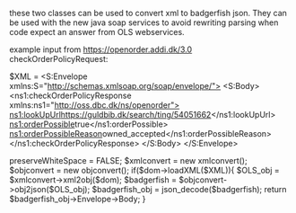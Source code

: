 these two classes can be used to convert xml to badgerfish json. They can be used
with the new java soap services to avoid rewriting parsing when code expect an answer
from OLS webservices.

example input from https://openorder.addi.dk/3.0  checkOrderPolicyRequest:

$XML =
<S:Envelope xmlns:S="http://schemas.xmlsoap.org/soap/envelope/">
   <S:Body>
      <ns1:checkOrderPolicyResponse xmlns:ns1="http://oss.dbc.dk/ns/openorder">
         <ns1:lookUpUrl>https://guldbib.dk/search/ting/54051662</ns1:lookUpUrl>
         <ns1:orderPossible>true</ns1:orderPossible>
         <ns1:orderPossibleReason>owned_accepted</ns1:orderPossibleReason>
      </ns1:checkOrderPolicyResponse>
   </S:Body>
</S:Envelope>

<?php
require_once "class_lib/objconvert_class.php";
require_once "class_lib/xmlconvert_class.php";
$dom = new DOMDocument();
    $dom->preserveWhiteSpace = FALSE;
    $xmlconvert = new xmlconvert();
    $objconvert = new objconvert();
    if($dom->loadXML($XML)){
      $OLS_obj = $xmlconvert->xml2obj($dom);
      $badgerfish = $objconvert->obj2json($OLS_obj);
      $badgerfish_obj = json_decode($badgerfish);
      return $badgerfish_obj->Envelope->Body;
    }
